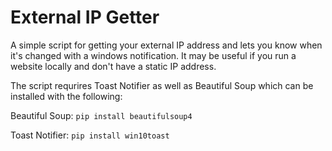 # External IP Getter
A simple script for getting your external IP address and lets you know when it's changed with a windows notification. It may be useful if you run a website locally and don't have a static IP address.

The script requrires Toast Notifier as well as Beautiful Soup which can be installed with the following:

Beautiful Soup: `pip install beautifulsoup4`

Toast Notifier: `pip install win10toast`
